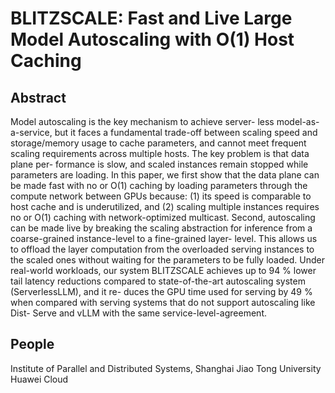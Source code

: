 # BLITZSCALE: Fast and Live Large Model Autoscaling with O(1) Host Caching

## Abstract
Model autoscaling is the key mechanism to achieve server-
less model-as-a-service, but it faces a fundamental trade-off
between scaling speed and storage/memory usage to cache
parameters, and cannot meet frequent scaling requirements
across multiple hosts. The key problem is that data plane per-
formance is slow, and scaled instances remain stopped while
parameters are loading.
In this paper, we first show that the data plane can be
made fast with no or O(1) caching by loading parameters
through the compute network between GPUs because: (1) its
speed is comparable to host cache and is underutilized, and
(2) scaling multiple instances requires no or O(1) caching
with network-optimized multicast. Second, autoscaling can
be made live by breaking the scaling abstraction for inference
from a coarse-grained instance-level to a fine-grained layer-
level. This allows us to offload the layer computation from
the overloaded serving instances to the scaled ones without
waiting for the parameters to be fully loaded.
Under real-world workloads, our system BLITZSCALE
achieves up to 94 % lower tail latency reductions compared to
state-of-the-art autoscaling system (ServerlessLLM), and it re-
duces the GPU time used for serving by 49 % when compared
with serving systems that do not support autoscaling like Dist-
Serve and vLLM with the same service-level-agreement.

## People
Institute of Parallel and Distributed Systems, Shanghai Jiao Tong University 
Huawei Cloud